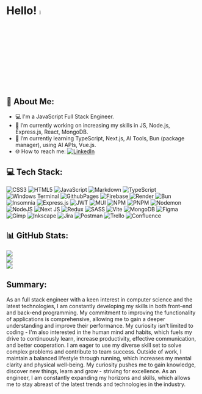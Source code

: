 # Hello! <img src="https://media.giphy.com/media/hvRJCLFzcasrR4ia7z/giphy.gif" width="5%">

## 💫 About Me:
- 💻 I'm a JavaScript Full Stack Engineer.
- 🔭 I’m currently working on increasing my skills in JS, Node.js, Express.js, React, MongoDB.
- 🌱 I’m currently learning TypeScript, Next.js, AI Tools, Bun (package manager), using AI APIs, Vue.js.
- 🌐 How to reach me: [![LinkedIn](https://img.shields.io/badge/LinkedIn-%230077B5.svg?logo=linkedin&logoColor=white)](https://linkedin.com/in/marcin-bołtruczyk-664853273/)

## 💻 Tech Stack:
![CSS3](https://img.shields.io/badge/css3-%231572B6.svg?style=for-the-badge&logo=css3&logoColor=white) ![HTML5](https://img.shields.io/badge/html5-%23E34F26.svg?style=for-the-badge&logo=html5&logoColor=white) ![JavaScript](https://img.shields.io/badge/javascript-%23323330.svg?style=for-the-badge&logo=javascript&logoColor=%23F7DF1E) ![Markdown](https://img.shields.io/badge/markdown-%23000000.svg?style=for-the-badge&logo=markdown&logoColor=white) ![TypeScript](https://img.shields.io/badge/typescript-%23007ACC.svg?style=for-the-badge&logo=typescript&logoColor=white) ![Windows Terminal](https://img.shields.io/badge/Windows%20Terminal-%234D4D4D.svg?style=for-the-badge&logo=windows-terminal&logoColor=white) ![GithubPages](https://img.shields.io/badge/github%20pages-121013?style=for-the-badge&logo=github&logoColor=white) ![Firebase](https://img.shields.io/badge/firebase-%23039BE5.svg?style=for-the-badge&logo=firebase) ![Render](https://img.shields.io/badge/Render-%46E3B7.svg?style=for-the-badge&logo=render&logoColor=white) ![Bun](https://img.shields.io/badge/Bun-%23000000.svg?style=for-the-badge&logo=bun&logoColor=white) ![Insomnia](https://img.shields.io/badge/Insomnia-black?style=for-the-badge&logo=insomnia&logoColor=5849BE) ![Express.js](https://img.shields.io/badge/express.js-%23404d59.svg?style=for-the-badge&logo=express&logoColor=%2361DAFB) ![JWT](https://img.shields.io/badge/JWT-black?style=for-the-badge&logo=JSON%20web%20tokens) ![MUI](https://img.shields.io/badge/MUI-%230081CB.svg?style=for-the-badge&logo=mui&logoColor=white) ![NPM](https://img.shields.io/badge/NPM-%23CB3837.svg?style=for-the-badge&logo=npm&logoColor=white) ![PNPM](https://img.shields.io/badge/pnpm-%234a4a4a.svg?style=for-the-badge&logo=pnpm&logoColor=f69220) ![Nodemon](https://img.shields.io/badge/NODEMON-%23323330.svg?style=for-the-badge&logo=nodemon&logoColor=%BBDEAD) ![NodeJS](https://img.shields.io/badge/node.js-6DA55F?style=for-the-badge&logo=node.js&logoColor=white) ![Next JS](https://img.shields.io/badge/Next-black?style=for-the-badge&logo=next.js&logoColor=white) ![Redux](https://img.shields.io/badge/redux-%23593d88.svg?style=for-the-badge&logo=redux&logoColor=white) ![SASS](https://img.shields.io/badge/SASS-hotpink.svg?style=for-the-badge&logo=SASS&logoColor=white) ![Vite](https://img.shields.io/badge/vite-%23646CFF.svg?style=for-the-badge&logo=vite&logoColor=white) ![MongoDB](https://img.shields.io/badge/MongoDB-%234ea94b.svg?style=for-the-badge&logo=mongodb&logoColor=white) ![Figma](https://img.shields.io/badge/figma-%23F24E1E.svg?style=for-the-badge&logo=figma&logoColor=white) ![Gimp](https://img.shields.io/badge/Gimp-657D8B?style=for-the-badge&logo=gimp&logoColor=FFFFFF) ![Inkscape](https://img.shields.io/badge/Inkscape-e0e0e0?style=for-the-badge&logo=inkscape&logoColor=080A13) ![Jira](https://img.shields.io/badge/jira-%230A0FFF.svg?style=for-the-badge&logo=jira&logoColor=white) ![Postman](https://img.shields.io/badge/Postman-FF6C37?style=for-the-badge&logo=postman&logoColor=white) ![Trello](https://img.shields.io/badge/Trello-%23026AA7.svg?style=for-the-badge&logo=Trello&logoColor=white) ![Confluence](https://img.shields.io/badge/confluence-%23172BF4.svg?style=for-the-badge&logo=confluence&logoColor=white)

## 📊 GitHub Stats:
![](https://github-readme-stats.vercel.app/api?username=MarcinBolt&theme=monokai&hide_border=false&include_all_commits=false&count_private=false)<br/>
![](https://github-readme-streak-stats.herokuapp.com/?user=MarcinBolt&theme=monokai&hide_border=false)<br/>
![](https://github-readme-stats.vercel.app/api/top-langs/?username=MarcinBolt&theme=monokai&hide_border=false&include_all_commits=false&count_private=false&layout=compact)

<!--## 🏆 GitHub Trophies
![](https://github-profile-trophy.vercel.app/?username=MarcinBolt&theme=monokai&no-frame=false&no-bg=false&margin-w=4)-->

<!-- Proudly created with GPRM ( https://gprm.itsvg.in ) -->

## Summary:
As an full stack engineer with a keen interest in computer science and the latest technologies, I am constantly developing my skills in both front-end and back-end programming. My commitment to improving the functionality of applications is comprehensive, allowing me to gain a deeper understanding and improve their performance. 
My curiosity isn't limited to coding - I'm also interested in the human mind and habits, which fuels my drive to continuously learn, increase productivity, effective communication, and better cooperation. I am eager to use my diverse skill set to solve complex problems and contribute to team success.
Outside of work, I maintain a balanced lifestyle through running, which increases my mental clarity and physical well-being.
My curiosity pushes me to gain knowledge, discover new things, learn and grow - striving for excellence. As an engineer, I am constantly expanding my horizons and skills, which allows me to stay abreast of the latest trends and technologies in the industry.

<!--My curiosity drives me to gain knowledge, discover new things, learn and grow, and strive for excellence. I believe that holistic development enables me to effectively solve the problems I encounter and achieve better results, especially when I consider them in a broader context.
I am fascinated in fields related to computers and cutting-edge techonologies. 
I chose to learn full-stack programming in order to understand the operation of an application from a more complex perspective, which makes it easier to cooperate and communicate at the junction of back-end and front-end, as well as to better understand the total operation of the application as a whole.

I am interested in understanding the workings of various things, including human mind and habits, and how they can be improved and how I can increase my productivity. Personal development, seen as a holistic investment in oneself, is important to me. I strive to expand my knowledge in many areas, both in soft and hard skills. I believe that the ability to communicate and collaborate effectively is crucial. 
I enjoy reading books and listening to audiobooks on personal development, non-fiction and biographies, and sometimes fiction. I love a good movie and music, not limiting myself to one genre. I try to keep an open mind and not limit myself to one perspective. As an open-minded person, I adapt easily to new environments.
I enjoy running. Also do it for my health, to clear my mind and keep it in better shape.
-->

<!--
**MarcinBolt/MarcinBolt** is a ✨ _special_ ✨ repository because its `README.md` (this file) appears on your GitHub profile.

Here are some ideas to get you started:

- 🔭 I’m currently working on Wallet App
- 🌱 I’m currently learning ...
- 👯 I’m looking to collaborate on Wallet App
- 🤔 I’m looking for help with ...
- 💬 Ask me about ...
- 📫 How to reach me: ...
- 😄 Pronouns: ...
- ⚡ Fun fact: ...
-->
